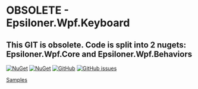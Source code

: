 # OBSOLETE - Epsiloner.Wpf.Keyboard

## This GIT is obsolete. Code is split into 2 nugets: Epsiloner.Wpf.Core and Epsiloner.Wpf.Behaviors

[![NuGet](https://img.shields.io/nuget/v/Epsiloner.Wpf.Keyboard.svg)](https://www.nuget.org/packages/Epsiloner.Wpf.Keyboard/)
[![NuGet](https://img.shields.io/nuget/dt/Epsiloner.Wpf.Keyboard.svg)](https://www.nuget.org/packages/Epsiloner.Wpf.Keyboard/)
[![GitHub](https://img.shields.io/github/license/Epsil0neR/Epsiloner.Wpf.Keyboard.svg)](https://github.com/Epsil0neR/Epsiloner.Wpf.Keyboard)
[![GitHub issues](https://img.shields.io/github/issues/Epsil0neR/Epsiloner.Wpf.Keyboard.svg)](https://github.com/Epsil0neR/Epsiloner.Wpf.Keyboard)



[Samples](https://github.com/Epsil0neR/Epsiloner.Wpf.Keyboard/tree/master/Epsiloner.Wpf.Keyboard/Samples)
